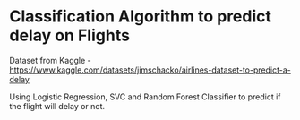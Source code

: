 # Classification Algorithm to predict delay on Flights

Dataset from Kaggle - https://www.kaggle.com/datasets/jimschacko/airlines-dataset-to-predict-a-delay

Using Logistic Regression, SVC and Random Forest Classifier to predict if the flight will delay or not.
